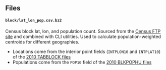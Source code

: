 ## Files

#### `block/lat_lon_pop.csv.bz2`

Census block lat, lon, and population count. Sourced from the [Census FTP site](ftp://ftp.census.gov/geo/tiger/) and combined with CLI utilities. Used to calculate population-weighted centroids for different geographies.

- Locations come from the interior point fields (`INTPLON10` and `INTPLAT10`) of the [2010 TABBLOCK files](https://www2.census.gov/geo/tiger/TIGER2010/TABBLOCK/2010/)
- Populations come from the `POP10` field of the [2010 BLKPOPHU files](https://www2.census.gov/geo/tiger/TIGER2010BLKPOPHU/)

